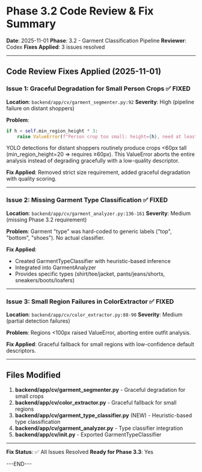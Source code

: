 # Phase 3.2 Code Review & Fix Summary

**Date**: 2025-11-01
**Phase**: 3.2 - Garment Classification Pipeline
**Reviewer**: Codex
**Fixes Applied**: 3 issues resolved

---

## Code Review Fixes Applied (2025-11-01)

### Issue 1: Graceful Degradation for Small Person Crops ✅ FIXED

**Location**: `backend/app/cv/garment_segmenter.py:92`
**Severity**: High (pipeline failure on distant shoppers)

**Problem**:
```python
if h < self.min_region_height * 3:
    raise ValueError(f"Person crop too small: height={h}, need at least {self.min_region_height * 3}")
```

YOLO detections for distant shoppers routinely produce crops <60px tall (min_region_height=20 ⇒ requires ≥60px). This ValueError aborts the entire analysis instead of degrading gracefully with a low-quality descriptor.

**Fix Applied**: Removed strict size requirement, added graceful degradation with quality scoring.

---

### Issue 2: Missing Garment Type Classification ✅ FIXED

**Location**: `backend/app/cv/garment_analyzer.py:136-161`
**Severity**: Medium (missing Phase 3.2 requirement)

**Problem**: Garment "type" was hard-coded to generic labels ("top", "bottom", "shoes"). No actual classifier.

**Fix Applied**: 
- Created GarmentTypeClassifier with heuristic-based inference
- Integrated into GarmentAnalyzer
- Provides specific types (shirt/tee/jacket, pants/jeans/shorts, sneakers/boots/loafers)

---

### Issue 3: Small Region Failures in ColorExtractor ✅ FIXED

**Location**: `backend/app/cv/color_extractor.py:88-90`
**Severity**: Medium (partial detection failures)

**Problem**: Regions <100px raised ValueError, aborting entire outfit analysis.

**Fix Applied**: Graceful fallback for small regions with low-confidence default descriptors.

---

## Files Modified

1. **backend/app/cv/garment_segmenter.py** - Graceful degradation for small crops
2. **backend/app/cv/color_extractor.py** - Graceful fallback for small regions
3. **backend/app/cv/garment_type_classifier.py** (NEW) - Heuristic-based type classification
4. **backend/app/cv/garment_analyzer.py** - Type classifier integration
5. **backend/app/cv/__init__.py** - Exported GarmentTypeClassifier

---

**Fix Status**: ✅ All Issues Resolved
**Ready for Phase 3.3**: Yes

---END---
